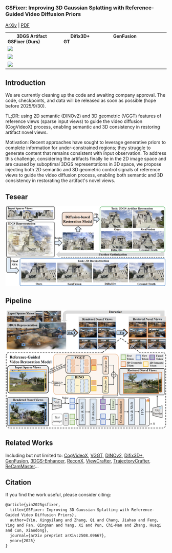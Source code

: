 ### GSFixer: Improving 3D Gaussian Splatting with Reference-Guided Video Diffusion Priors
[ArXiv](https://www.arxiv.org/abs/2508.09667) | [PDF](https://www.arxiv.org/pdf/2508.09667) 

<table class="center">
    <tr style="font-weight: bolder;">
        <td>&emsp;&emsp;3DGS Artifact&emsp;&emsp;&emsp;&emsp;&emsp; Difix3D+&emsp;&emsp;&emsp;&emsp;&emsp; GenFusion&emsp;&emsp;&emsp;&emsp;&emsp;GSFixer (Ours)&emsp;&emsp;&emsp;&emsp;&emsp; GT</td>
    </tr>
  <tr>
  <td>
    <img src=assets/comparison1.gif style="width: 100%; height: auto;">
  </td>
  </tr>
  <tr>
  <td>
    <img src=assets/comparison2.gif style="width: 100%; height: auto;">
  </td>
  </tr>
  <tr>
  <td>
    <img src=assets/comparison3.gif style="width: 100%; height: auto;">
  </td>
  </tr>
</table>




## Introduction

We are currently cleaning up the code and awaiting company approval. The code, checkpoints, and data will be released as soon as possible (hope before 2025/9/30).

TL;DR: using 2D semantic (DINOv2) and 3D geometric (VGGT) features of reference views (sparse input views) to guide the video diffusion (CogVideoX) process, enabling semantic and 3D consistency in restoring artifact novel views.

Motivation: Recent approaches have sought to leverage generative priors to complete information for under-constrained regions; they struggle to generate content that remains consistent with input observation. To address this challenge, considering the artifacts finally lie in the 2D image space and are caused by suboptimal 3DGS representations in 3D space, we propose injecting both 2D semantic and 3D geometric control signals of reference views to guide the video diffusion process, enabling both semantic and 3D consistency in restorating the artifact's novel views.

## Tesear
![Tesear](assets/tesear.png)

## Pipeline 
![Pipeline](assets/gsfixer_framework4.png)


## Related Works
Including but not limited to: [CogVideoX](https://github.com/zai-org/CogVideo), [VGGT](https://github.com/facebookresearch/vggt), [DINOv2](https://github.com/facebookresearch/dinov2), [Difix3D+](https://github.com/nv-tlabs/Difix3D), [GenFusion](https://github.com/Inception3D/GenFusion), [3DGS-Enhancer](https://github.com/xiliu8006/3DGS-Enhancer), [ReconX](https://github.com/liuff19/ReconX), [ViewCrafter](https://github.com/Drexubery/ViewCrafter), [TrajectoryCrafter](https://github.com/TrajectoryCrafter/TrajectoryCrafter), [ReCamMaster](https://github.com/KwaiVGI/ReCamMaster)...

## Citation

If you find the work useful, please consider citing:
```
@article{yin2025gsfixer,
  title={GSFixer: Improving 3D Gaussian Splatting with Reference-Guided Video Diffusion Priors},
  author={Yin, Xingyilang and Zhang, Qi and Chang, Jiahao and Feng, Ying and Fan, Qingnan and Yang, Xi and Pun, Chi-Man and Zhang, Huaqi and Cun, Xiaodong},
  journal={arXiv preprint arXiv:2508.09667},
  year={2025}
}
```
